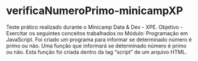 # verificaNumeroPrimo-minicampXP
Teste prático realizado durante o Minicamp Data & Dev - XPE.
Objetivo - Exercitar os seguintes conceitos trabalhados no Módulo: Programação em JavaScript. 
Foi criado um programa para informar se determinado número é primo ou não. 
Uma função que informará se determinado número é primo ou não. 
Esta função foi criada dentro da tag “script” de um arquivo HTML.
